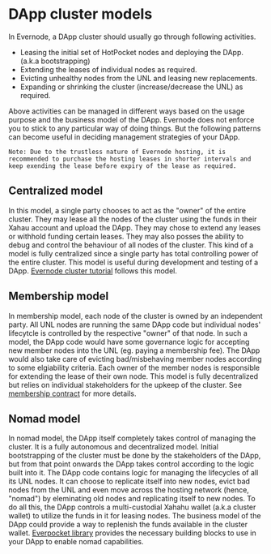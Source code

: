 # DApp cluster models

In Evernode, a DApp cluster should usually go through following activities.

- Leasing the initial set of HotPocket nodes and deploying the DApp. (a.k.a bootstrapping)
- Extending the leases of individual nodes as required.
- Evicting unhealthy nodes from the UNL and leasing new replacements.
- Expanding or shrinking the cluster (increase/decrease the UNL) as required.

Above activities can be managed in different ways based on the usage purpose and the business model of the DApp. Evernode does not enforce you to stick to any particular way of doing things. But the following patterns can become useful in deciding management strategies of your DApp.

`Note: Due to the trustless nature of Evernode hosting, it is recommended to purchase the hosting leases in shorter intervals and keep exending the lease before expiry of the lease as required.`

## Centralized model

In this model, a single party chooses to act as the "owner" of the entire cluster. They may lease all the nodes of the cluster using the funds in their Xahau account and upload the DApp. They may chose to extend any leases or withhold funding certain leases. They may also posses the ability to debug and control the behaviour of all nodes of the cluster. This kind of a model is fully centralized since a single party has total controlling power of the entire cluster. This model is useful during development and testing of a DApp. [Evernode cluster tutorial](../evernode/tutorials/deploy-cluster) follows this model.

## Membership model

In membership model, each node of the cluster is owned by an independent party. All UNL nodes are running the same DApp code but individual nodes' lifecytcle is controlled by the respective "owner" of that node. In such a model, the DApp code would have some governance logic for accepting new member nodes into the UNL (eg. paying a membership fee). The DApp would also take care of evicting bad/misbehaving member nodes according to some elgiability criteria. Each owner of the member nodes is responsible for extending the lease of their own node. This model is fully decentralized but relies on individual stakeholders for the upkeep of the cluster. See [membership contract](https://github.com/EvernodeXRPL/membership-contract) for more details.

## Nomad model

In nomad model, the DApp itself completely takes control of managing the cluster. It is a fully autonomous and decentralized model. Initial bootstrapping of the cluster must be done by the stakeholders of the DApp, but from that point onwards the DApp takes control according to the logic built into it. The DApp code contains logic for managing the lifecycles of all its UNL nodes. It can choose to replicate itself into new nodes, evict bad nodes from the UNL and even move across the hosting network (hence, "nomad") by eleminating old nodes and replicating itself to new nodes. To do all this, the DApp controls a multi-custodial Xahahu wallet (a.k.a cluster wallet) to utilize the funds in it for leasing nodes. The business model of the DApp could provide a way to replenish the funds available in the cluster wallet. [Everpocket library](https://github.com/EvernodeXRPL/everpocket-nodejs-contract) provides the necessary building blocks to use in your DApp to enable nomad capabilities.